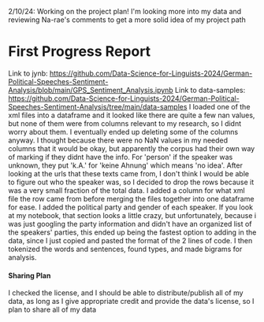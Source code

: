 2/10/24: Working on the project plan! I'm looking more into my data and reviewing Na-rae's comments to get a more solid idea of my project path

# First Progress Report
Link to jynb: https://github.com/Data-Science-for-Linguists-2024/German-Political-Speeches-Sentiment-Analysis/blob/main/GPS_Sentiment_Analysis.ipynb
Link to data-samples: https://github.com/Data-Science-for-Linguists-2024/German-Political-Speeches-Sentiment-Analysis/tree/main/data-samples
I loaded one of the xml files into a dataframe and it looked like there are quite a few nan values, but none of them were from columns relevant to my research, so I didnt worry about them. I eventually ended up deleting some of the columns anyway. I thought because there were no NaN values in my needed columns that it would be okay, but apparently the corpus had their own way of marking if they didnt have the info. For 'person' if the speaker was unknown, they put 'k.A.' for 'keine Ahnung' which means 'no idea'. After looking at the urls that these texts came from, I don't think I would be able to figure out who the speaker was, so I decided to drop the rows because it was a very small fraction of the total data. I added a column for what xml file the row came from before merging the files together into one dataframe for ease. I added the political party and gender of each speaker. If you look at my notebook, that section looks a little crazy, but unfortunately, because i was just googling the party information and didn't have an organized list of the speakers' parties, this ended up being the fastest option to adding in the data, since I just copied and pasted the format of the 2 lines of code. I then tokenized the words and sentences, found types, and made bigrams for analysis. 
#### Sharing Plan
I checked the license, and I should be able to distribute/publish all of my data, as long as I give appropriate credit and provide the data's license, so I plan to share all of my data





